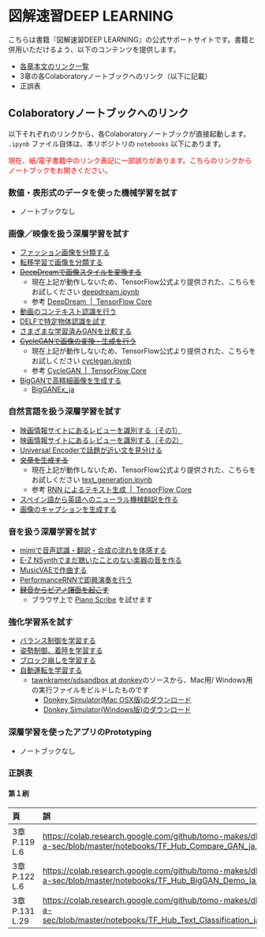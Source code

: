 # 図解速習DEEP LEARNING

こちらは書籍『図解速習DEEP LEARNING』の公式サポートサイトです。書籍と併用いただけるよう、以下のコンテンツを提供します。

- [各章本文のリンク一覧](https://github.com/tomo-makes/dl-in-a-sec/blob/master/resources.md)
- 3章の各Colaboratoryノートブックへのリンク（以下に記載）
- 正誤表


## Colaboratoryノートブックへのリンク

以下それぞれのリンクから、各Colaboratoryノートブックが直接起動します。 `.ipynb` ファイル自体は、本リポジトリの `notebooks` 以下にあります。

<font color="red">現在、紙/電子書籍中のリンク表記に一部誤りがあります。こちらのリンクからノートブックをお開きください。</font>

### 数値・表形式のデータを使った機械学習を試す

- ノートブックなし

### 画像／映像を扱う深層学習を試す

- [ファッション画像を分類する](https://colab.research.google.com/github/tomo-makes/dl-in-a-sec/blob/master/notebooks/Basic_Classification_ja.ipynb)
- [転移学習で画像を分類する](https://colab.research.google.com/github/tomo-makes/dl-in-a-sec/blob/master/notebooks/Transfer_Learning_ja.ipynb)
- ~~[DeepDreamで画像スタイルを変換する](https://colab.research.google.com/github/tomo-makes/dl-in-a-sec/blob/master/notebooks/Deepdream_ja.ipynb)~~
	- 現在上記が動作しないため、TensorFlow公式より提供された、こちらをお試しください [deepdream.ipynb](https://colab.research.google.com/github/tensorflow/docs/blob/master/site/en/tutorials/generative/deepdream.ipynb)
	- 参考 [DeepDream  |  TensorFlow Core](https://www.tensorflow.org/tutorials/generative/deepdream)
- [動画のコンテキスト認識を行う](https://colab.research.google.com/github/tomo-makes/dl-in-a-sec/blob/master/notebooks/TF_Hub_Action_Recognition_ja.ipynb)
- [DELFで特定物体認識を試す](https://colab.research.google.com/github/tomo-makes/dl-in-a-sec/blob/master/notebooks/TF_Hub_Delf_module_ja.ipynb)
- [さまざまな学習済みGANを比較する](https://colab.research.google.com/github/tomo-makes/dl-in-a-sec/blob/master/notebooks/Compare_GAN_ja.ipynb)
- ~~[CycleGANで画像の変換・生成を行う](https://colab.research.google.com/github/tomo-makes/dl-in-a-sec/blob/master/notebooks/CycleGAN_ja.ipynb)~~
	- 現在上記が動作しないため、TensorFlow公式より提供された、こちらをお試しください [cyclegan.ipynb](https://www.tensorflow.org/tutorials/generative/cyclegan)
	- 参考 [CycleGAN  |  TensorFlow Core](https://www.tensorflow.org/tutorials/generative/cyclegan)
- [BigGANで高精細画像を生成する](https://colab.research.google.com/github/tomo-makes/dl-in-a-sec/blob/master/notebooks/BigGAN_TF_Hub_Demo_ja.ipynb)
	- [BigGANEx_ja](https://colab.research.google.com/github/tomo-makes/dl-in-a-sec/blob/master/notebooks/BigGANEx_ja.ipynb)

### 自然言語を扱う深層学習を試す

- [映画情報サイトにあるレビューを識別する（その1）](https://colab.research.google.com/github/tomo-makes/dl-in-a-sec/blob/master/notebooks/Basic_Text_Classification_ja.ipynb)
- [映画情報サイトにあるレビューを識別する（その2）](https://colab.research.google.com/github/tomo-makes/dl-in-a-sec/blob/master/notebooks/Text_classification_with_TF_Hub_ja.ipynb)
- [Universal Encoderで話題が近い文を見分ける](https://colab.research.google.com/github/tomo-makes/dl-in-a-sec/blob/master/notebooks/TF_Hub_Universal_Encoder_ja.ipynb)
- ~~[文章を生成する](https://colab.research.google.com/github/tomo-makes/dl-in-a-sec/blob/master/notebooks/Char_RNN_ja.ipynb)~~
	- 現在上記が動作しないため、TensorFlow公式より提供された、こちらをお試しください [text_generation.ipynb](https://colab.research.google.com/github/tensorflow/docs-l10n/blob/master/site/ja/tutorials/text/text_generation.ipynb)
	- 参考 [RNN によるテキスト生成  |  TensorFlow Core](https://www.tensorflow.org/tutorials/text/text_generation)
- [スペイン語から英語へのニューラル機械翻訳を作る](https://colab.research.google.com/github/tomo-makes/dl-in-a-sec/blob/master/notebooks/NMT_with_Attention_ja.ipynb)
- [画像のキャプションを生成する](https://colab.research.google.com/github/tomo-makes/dl-in-a-sec/blob/master/notebooks/Image_Captioning_ja.ipynb)


### 音を扱う深層学習を試す

- [mimiで音声認識・翻訳・合成の流れを体感する](https://colab.research.google.com/github/tomo-makes/dl-in-a-sec/blob/master/notebooks/mimi_tutorial_ja.ipynb)
- [E-Z NSynthでまだ聴いたことのない楽器の音を作る](https://colab.research.google.com/github/tomo-makes/dl-in-a-sec/blob/master/notebooks/NSynth_Colab_ja.ipynb)
- [MusicVAEで作曲する](https://colab.research.google.com/github/tomo-makes/dl-in-a-sec/blob/master/notebooks/MusicVAE_ja.ipynb)
- [PerformanceRNNで即興演奏を行う](https://colab.research.google.com/github/tomo-makes/dl-in-a-sec/blob/master/notebooks/Performance_RNN_ja.ipynb)
- ~~[録音からピアノ譜面を起こす](https://colab.research.google.com/github/tomo-makes/dl-in-a-sec/blob/master/notebooks/Onsets_and_Frames_ja.ipynb)~~
	- ブラウザ上で [Piano Scribe](https://piano-scribe.glitch.me/) を試せます

### 強化学習系を試す

- [バランス制御を学習する](https://colab.research.google.com/github/tomo-makes/dl-in-a-sec/blob/master/notebooks/RL_CartPole_ja.ipynb)
- [姿勢制御、着陸を学習する](https://colab.research.google.com/github/tomo-makes/dl-in-a-sec/blob/master/notebooks/RL_LunarLander_ja.ipynb)
- [ブロック崩しを学習する](https://colab.research.google.com/github/tomo-makes/dl-in-a-sec/blob/master/notebooks/RL_BreakOut_ja.ipynb)
- [自動運転を学習する](https://colab.research.google.com/github/tomo-makes/dl-in-a-sec/blob/master/notebooks/RL_Donkey_ja.ipynb)
	- [tawnkramer/sdsandbox at donkey](https://github.com/tawnkramer/sdsandbox/tree/donkey)のソースから、Mac用/ Windows用の実行ファイルをビルドしたものです
		- [Donkey Simulator(Mac OSX版)のダウンロード](https://github.com/tomo-makes/dl-in-a-sec/blob/master/binaries/donkeysim_mac.zip)
		- [Donkey Simulator(Windows版)のダウンロード](https://github.com/tomo-makes/dl-in-a-sec/blob/master/binaries/donkeysim_win.zip)

### 深層学習を使ったアプリのPrototyping

- ノートブックなし

### 正誤表

#### 第１刷

|頁               |誤  |正  |
|:--              |:-- |:-- |
|3章 P.119 L.6  |https://colab.research.google.com/github/tomo-makes/dl-in-a-sec/blob/master/notebooks/TF_Hub_Compare_GAN_ja.ipynb |https://colab.research.google.com/github/tomo-makes/dl-in-a-sec/blob/master/notebooks/Compare_GAN_ja.ipynb |
|3章 P.122 L.6  |https://colab.research.google.com/github/tomo-makes/dl-in-a-sec/blob/master/notebooks/TF_Hub_BigGAN_Demo_ja.ipynb |https://colab.research.google.com/github/tomo-makes/dl-in-a-sec/blob/master/notebooks/BigGAN_TF_Hub_Demo_ja.ipynb |
|3章 P.131 L.29  |https://colab.research.google.com/github/tomo-makes/dl-in-a-sec/blob/master/notebooks/TF_Hub_Text_Classification_ja.ipynb |https://colab.research.google.com/github/tomo-makes/dl-in-a-sec/blob/master/notebooks/Text_classification_with_TF_Hub_ja.ipynb |
